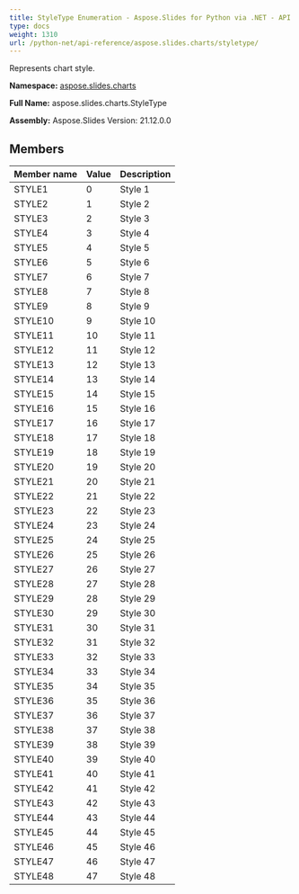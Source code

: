 ```yaml
---
title: StyleType Enumeration - Aspose.Slides for Python via .NET - API Reference
type: docs
weight: 1310
url: /python-net/api-reference/aspose.slides.charts/styletype/
---
```


Represents chart style.

**Namespace:** [aspose.slides.charts](/python-net/api-reference/aspose.slides.charts/)

**Full Name:** aspose.slides.charts.StyleType

**Assembly:**  Aspose.Slides Version: 21.12.0.0

## **Members**
|**Member name**|**Value**|**Description**|
| :- | :- | :- |
|STYLE1|0|Style 1|
|STYLE2|1|Style 2|
|STYLE3|2|Style 3|
|STYLE4|3|Style 4|
|STYLE5|4|Style 5|
|STYLE6|5|Style 6|
|STYLE7|6|Style 7|
|STYLE8|7|Style 8|
|STYLE9|8|Style 9|
|STYLE10|9|Style 10|
|STYLE11|10|Style 11|
|STYLE12|11|Style 12|
|STYLE13|12|Style 13|
|STYLE14|13|Style 14|
|STYLE15|14|Style 15|
|STYLE16|15|Style 16|
|STYLE17|16|Style 17|
|STYLE18|17|Style 18|
|STYLE19|18|Style 19|
|STYLE20|19|Style 20|
|STYLE21|20|Style 21|
|STYLE22|21|Style 22|
|STYLE23|22|Style 23|
|STYLE24|23|Style 24|
|STYLE25|24|Style 25|
|STYLE26|25|Style 26|
|STYLE27|26|Style 27|
|STYLE28|27|Style 28|
|STYLE29|28|Style 29|
|STYLE30|29|Style 30|
|STYLE31|30|Style 31|
|STYLE32|31|Style 32|
|STYLE33|32|Style 33|
|STYLE34|33|Style 34|
|STYLE35|34|Style 35|
|STYLE36|35|Style 36|
|STYLE37|36|Style 37|
|STYLE38|37|Style 38|
|STYLE39|38|Style 39|
|STYLE40|39|Style 40|
|STYLE41|40|Style 41|
|STYLE42|41|Style 42|
|STYLE43|42|Style 43|
|STYLE44|43|Style 44|
|STYLE45|44|Style 45|
|STYLE46|45|Style 46|
|STYLE47|46|Style 47|
|STYLE48|47|Style 48|
